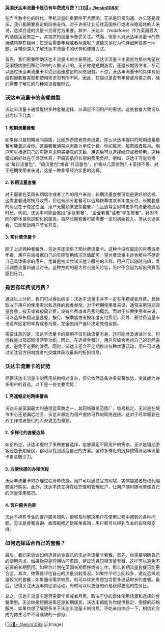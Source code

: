 **英国沃达丰流量卡是否有年费或月费？[[TG💪+ @esim1088](https://t.me/s/esim1088)]**

在当今数字化的时代，手机流量的重要性不言而喻。无论是日常沟通、办公还是娱乐，我们都需要稳定的网络支持。对于许多计划前往英国旅行或者长期居住的人来说，选择合适的流量卡显得尤为重要。其中，沃达丰（Vodafone）作为英国最大的通信运营商之一，其提供的流量卡备受关注。然而，很多人对沃达丰流量卡的费用结构存在疑问：它是否需要年费或者月费呢？这篇文章将为你详细解答这一问题，并带你深入了解沃达丰流量卡的优势和使用方式。

首先，我们需要明确沃达丰流量卡的主要用途。沃达丰流量卡主要是为那些希望在英国境内使用移动网络的人群设计的。无论你是短期游客，还是长期居住者，都可以通过沃达丰流量卡享受到高速稳定的网络服务。不过，沃达丰流量卡的具体费用结构因套餐类型和使用需求而有所不同。因此，在探讨是否有年费或月费之前，我们需要了解它的几种常见套餐形式。

### 沃达丰流量卡的套餐类型

沃达丰流量卡通常提供多种套餐选择，以满足不同用户的需求。这些套餐大致可以分为以下几类：

#### 1. 短期流量套餐
如果你只是短期访问英国，比如旅游或者商务出差，那么沃达丰提供的短期流量套餐可能更适合你。这类套餐通常以天数为单位计费，例如每天、每周或者每月。用户可以根据自己的实际需求购买相应的天数，用完后可以选择续订或者停用。这种模式的好处在于灵活性高，不需要承担长期的费用负担。例如，沃达丰可能会推出“每日流量包”、“周流量包”或者“月流量包”，价格从几英镑到几十英镑不等。对于短期使用者来说，这是一种非常经济实惠的选择。

#### 2. 长期流量套餐
对于需要在英国长期居住或者工作的用户来说，长期流量套餐可能是更好的选择。这类套餐通常按月收费，但也有部分套餐可以选择按季度或者年度支付。长期套餐的优点在于稳定性强，用户无需频繁更换套餐，而且通常会附带更多的流量和通话时长。例如，沃达丰可能会推出“家庭套餐”、“企业套餐”或者“学生套餐”，针对不同的群体提供定制化的服务。虽然长期套餐可能需要一定的初始投入，但从长远来看，它能帮助用户节省开支。

#### 3. 预付费流量卡
除了上述两种套餐外，沃达丰还提供了预付费流量卡。这种卡没有固定的月费或者年费，用户只需根据自己的实际使用情况充值即可。预付费流量卡适合那些不确定自己具体需求的用户，尤其是初次尝试沃达丰服务的人群。用户可以随时充值，灵活调整流量和通话时长。这种方式的最大优点是风险低，用户不会因为超出预算而感到压力。

### 是否有年费或月费？

通过以上分析，我们可以得出结论：沃达丰流量卡并不一定有年费或者月费。具体取决于用户的使用需求和选择的套餐类型。对于短期使用者来说，通常采用短期流量套餐，按天或者按周计费，没有年费或者月费的概念。而对于长期使用者来说，可以选择长期流量套餐，按月、按季度或者按年度支付费用。此外，预付费流量卡也没有固定的年费或者月费，完全由用户自行决定充值金额。

需要注意的是，沃达丰流量卡的费用不仅包括流量本身，还可能涉及通话时长、短信数量以及国际漫游等功能。因此，在选择套餐时，用户应综合考虑自己的实际需求，避免不必要的浪费。同时，沃达丰还会不定期推出各种优惠活动，用户可以通过关注官方网站或者社交媒体获取最新的折扣信息。

### 沃达丰流量卡的优势

尽管沃达丰流量卡的费用结构相对复杂，但它依然具备许多显著优势，使其成为许多用户的首选。以下是一些主要优势：

#### 1. 高速稳定的网络覆盖
沃达丰是英国最大的通信运营商之一，其网络覆盖范围广，信号稳定。无论是在城市中心还是偏远地区，沃达丰都能为用户提供可靠的网络连接。这对于经常需要在外工作或者旅行的人来说尤为重要。

#### 2. 多样化的套餐选择
如前所述，沃达丰提供了多种套餐选择，能够满足不同用户的需求。无论是短期游客还是长期居民，都可以找到适合自己的方案。这种多样化的选择使得沃达丰流量卡更具吸引力。

#### 3. 方便快捷的办理流程
沃达丰流量卡的办理过程简单快捷，用户可以通过官方网站、实体店或者授权代理商进行购买。此外，沃达丰还支持在线充值和管理账户，让用户随时随地掌控自己的流量使用情况。

#### 4. 客户服务完善
沃达丰拥有专业的客户服务团队，能够及时解决用户在使用过程中遇到的各种问题。无论是套餐咨询、故障报修还是账单查询，用户都可以得到专业的指导和支持。

### 如何选择适合自己的套餐？

最后，我们来谈谈如何选择适合自己的沃达丰流量卡套餐。首先，你需要明确自己的使用需求。如果你只是短期访问英国，建议选择短期流量套餐，这样可以避免不必要的长期费用。如果你计划在英国长期居住或者工作，那么长期流量套餐可能更合适。其次，你需要评估自己的流量消耗情况。如果你平时上网较多，建议选择流量较大的套餐；如果通话需求较高，则可以优先考虑包含更多通话时长的套餐。最后，记得关注沃达丰的促销活动，有时可以以更低的价格获得更高的性价比。

总之，沃达丰流量卡是否需要年费或者月费，取决于你的具体使用场景和选择的套餐类型。无论你是短期游客还是长期居民，沃达丰都能为你提供稳定、便捷的网络服务。如果你想了解更多关于沃达丰流量卡的信息，不妨亲自体验一下，相信它会成为你生活中不可或缺的一部分。

[[TG💪+ @esim1088](https://t.me/s/esim1088) ![Image](https://i.postimg.cc/4NQfJmqS/Snipaste-2025-05-13-00-14-12.png)]